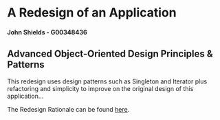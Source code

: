 # A Redesign of an Application

#### John Shields - G00348436

## Advanced Object-Oriented Design Principles & Patterns


This redesign uses design patterns such as Singleton and Iterator plus refactoring and simplicity to improve on the original design of this application...

The Redesign Rationale can be found [here](https://github.com/johnshields/OOP-App2-Redesign/wiki).
